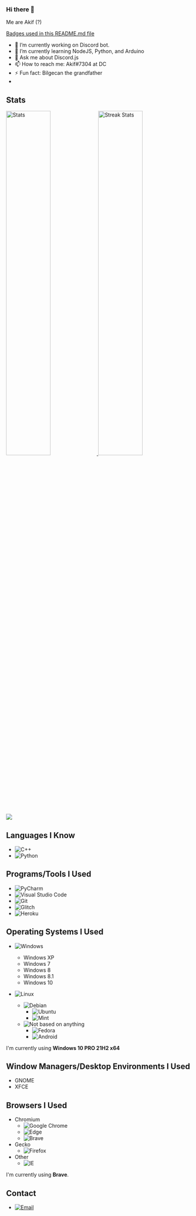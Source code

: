 ### Hi there 👋
Me are Akif (?)

[Badges used in this README.md file](https://github.com/Ileriayo/markdown-badges)

- 🔭 I’m currently working on Discord bot.
- 🌱 I’m currently learning NodeJS, Python, and Arduino
- 💬 Ask me about Discord.js
- 📫 How to reach me: Akif#7304 at DC
- ⚡ Fun fact: Bilgecan the grandfather
- 
## Stats
<div>
    <a href="https://github.com/anuraghazra/github-readme-stats">
        <img width="49%" alt="Stats" src="https://github-readme-stats.vercel.app/api?username=Akif9748&theme=apprentice&hide_border=true&count_private=true&include_all_commits=true&custom_title=Akif9748's+GitHub+Stats"/>
    </a>
    
  <img width="49%" alt="Streak Stats" src="http://github-readme-streak-stats.herokuapp.com?user=Akif9748&hide_border=true&date_format=M%20j%5B%2C%20Y%5D&background=262626&stroke=616BBC00&sideLabels=BCBCBC&currStreakLabel=BCBCBC&currStreakNum=FFFFFF&sideNums=FFFFFF&dates=5F875F&ring=AF5F5F&fire=AF5F5F"/>
        <img src = "https://github-readme-stats.vercel.app/api/top-langs/?username=Akif9748&langs_count=10&layout=compact&theme=apprentice&hide_border=true" />
    </a>
</div>

## Languages I Know
* ![C++](https://camroku.xyz/badge/cpp)
* ![Python](https://camroku.xyz/badge/python)


## Programs/Tools I Used
* ![PyCharm](https://img.shields.io/badge/pycharm-143?style=for-the-badge&logo=pycharm&logoColor=black&color=black&labelColor=green)
* ![Visual Studio Code](https://img.shields.io/badge/Visual%20Studio%20Code-0078d7.svg?style=for-the-badge&logo=visual-studio-code&logoColor=white)
* ![Git](https://img.shields.io/badge/git-%23F05033.svg?style=for-the-badge&logo=git&logoColor=white)
* ![Glitch](https://img.shields.io/badge/glitch-%233333FF.svg?style=for-the-badge&logo=glitch&logoColor=white)
* ![Heroku](https://img.shields.io/badge/apache-%23D42029.svg?style=for-the-badge&logo=apache&logoColor=white)

## Operating Systems I Used
* ![Windows](https://camroku.xyz/badge/windows)
  * Windows XP
  * Windows 7
  * Windows 8
  * Windows 8.1
  * Windows 10

* ![Linux](https://camroku.xyz/badge/linux)
  * ![Debian](https://camroku.xyz/badge/debian)
    * ![Ubuntu](https://camroku.xyz/badge/ubuntu)
    * ![Mint](https://camroku.xyz/badge/mint)
  * ![Not based on anything](https://camroku.xyz/badge/other)
    * ![Fedora](https://camroku.xyz/badge/fedora)
    * ![Android](https://camroku.xyz/badge/android)


I'm currently using **Windows 10 PRO 21H2 x64**

## Window Managers/Desktop Environments I Used
* GNOME
* XFCE


## Browsers I Used
* Chromium
  * ![Google Chrome](https://camroku.xyz/badge/chrome)
  * ![Edge](https://camroku.xyz/badge/edge)
  * ![Brave](https://camroku.xyz/badge/brave)
* Gecko
  * ![Firefox](https://camroku.xyz/badge/firefox)
* Other
  * ![IE](https://camroku.xyz/badge/ie)

I'm currently using **Brave**.

## Contact
* [![Email](https://camroku.xyz/badge/email)](mailto:akif9748@gmail.com)

